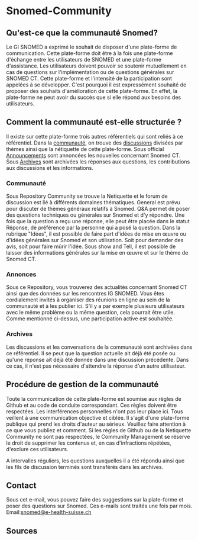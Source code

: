 # Snomed-Community
## Qu'est-ce que la communauté Snomed?
Le GI SNOMED a exprimé le souhait de disposer d'une plate-forme de communication. Cette plate-forme doit être à la fois une plate-forme d'échange entre les utilisateurs de SNOMED et une plate-forme d'assistance. Les utilisateurs doivent pouvoir se soutenir mutuellement en cas de questions sur l'implémentation ou de questions générales sur SNOMED CT. Cette plate-forme et l'intensité de la participation sont appelées à se développer. C'est pourquoi il est expressément souhaité de proposer des souhaits d'amélioration de cette plate-forme. En effet, la plate-forme ne peut avoir du succès que si elle répond aux besoins des utilisateurs.

## Comment la communauté est-elle structurée ?
Il existe sur cette plate-forme trois autres référentiels qui sont reliés à ce référentiel. Dans la [communauté](https://github.com/ehealthsuisse/Community/blob/main/README.md), on trouve des [discussions](https://github.com/ehealthsuisse/Community/discussions) divisées par thèmes ainsi que la nétiquette de cette plate-forme. Sous official [Announcements](https://github.com/ehealthsuisse/Announcements/discussions) sont annoncées les nouvelles concernant Snomed CT. Sous [Archives](https://github.com/ehealthsuisse/Archiv/discussions) sont archivées les réponses aux questions, les contributions aux discussions et les informations.

### Communauté
Sous Repository Community se trouve la Netiquette et le forum de discussion est lié à différents domaines thématiques. General est prévu pour discuter de thèmes généraux relatifs à Snomed. Q&A permet de poser des questions techniques ou générales sur Snomed et d'y répondre. Une fois que la question a reçu une réponse, elle peut être placée dans le statut Réponse, de préférence par la personne qui a posé la question. Dans la rubrique "Idées", il est possible de faire part d'idées de mise en œuvre ou d'idées générales sur Snomed et son utilisation. Soit pour demander des avis, soit pour faire mûrir l'idée. Sous show and Tell, il est possible de laisser des informations générales sur la mise en œuvre et sur le thème de Snomed CT.

### Annonces
Sous ce Repository, vous trouverez des actualités concernant Snomed CT ainsi que des données sur les rencontres IG SNOMED. Vous êtes cordialement invités à organiser des réunions en ligne au sein de la communauté et à les publier ici. S'il y a par exemple plusieurs utilisateurs avec le même problème ou la même question, cela pourrait être utile. Comme mentionné ci-dessus, une participation active est souhaitée.

### Archives
Les discussions et les conversations de la communauté sont archivées dans ce référentiel. Il se peut que la question actuelle ait déjà été posée ou qu'une réponse ait déjà été donnée dans une discussion précédente. Dans ce cas, il n'est pas nécessaire d'attendre la réponse d'un autre utilisateur.

## Procédure de gestion de la communauté
Toute la communication de cette plate-forme est soumise aux règles de Github et au code de conduite correspondant. Ces règles doivent être respectées. Les interférences personnelles n'ont pas leur place ici. Tous veillent à une communication objective et ciblée. Il s'agit d'une plate-forme publique qui prend les droits d'auteur au sérieux. Veuillez faire attention à ce que vous publiez et comment. Si les règles de Github ou de la Netiquette Community ne sont pas respectées, le Community Management se réserve le droit de supprimer les contenus et, en cas d'infractions répétées, d'exclure ces utilisateurs.

A intervalles réguliers, les questions auxquelles il a été répondu ainsi que les fils de discussion terminés sont transférés dans les archives.

## Contact
Sous cet e-mail, vous pouvez faire des suggestions sur la plate-forme et poser des questions sur Snomed. Ces e-mails sont traités une fois par mois. 
Email:snomed@e-health-suisse.ch

## Sources
